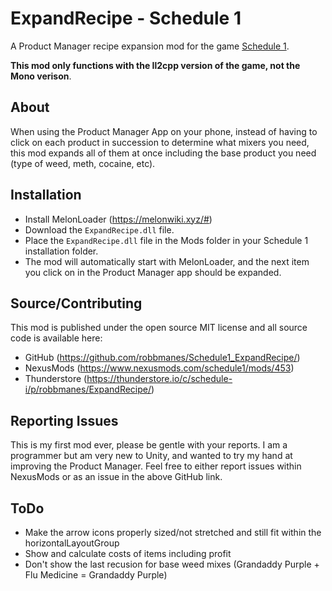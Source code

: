 # ExpandRecipe - Schedule 1
A Product Manager recipe expansion mod for the game [Schedule 1](https://store.steampowered.com/app/3164500/Schedule_I/).

**This mod only functions with the Il2cpp version of the game, not the Mono verison**.

## About
When using the Product Manager App on your phone, instead of having to click on each product in succession to determine what mixers you need, this mod expands all of them at once including the base product you need (type of weed, meth, cocaine, etc).

## Installation
- Install MelonLoader (https://melonwiki.xyz/#)
- Download the `ExpandRecipe.dll` file.
- Place the `ExpandRecipe.dll` file in the Mods folder in your Schedule 1 installation folder.
- The mod will automatically start with MelonLoader, and the next item you click on in the Product Manager app should be expanded.

## Source/Contributing
This mod is published under the open source MIT license and all source code is available here:
- GitHub (https://github.com/robbmanes/Schedule1_ExpandRecipe/)
- NexusMods (https://www.nexusmods.com/schedule1/mods/453)
- Thunderstore (https://thunderstore.io/c/schedule-i/p/robbmanes/ExpandRecipe/)

## Reporting Issues
This is my first mod ever, please be gentle with your reports.  I am a programmer but am very new to Unity, and wanted to try my hand at improving the Product Manager.  Feel free to either report issues within NexusMods or as an issue in the above GitHub link.

## ToDo
- Make the arrow icons properly sized/not stretched and still fit within the horizontalLayoutGroup
- Show and calculate costs of items including profit
- Don't show the last recusion for base weed mixes (Grandaddy Purple + Flu Medicine = Grandaddy Purple)